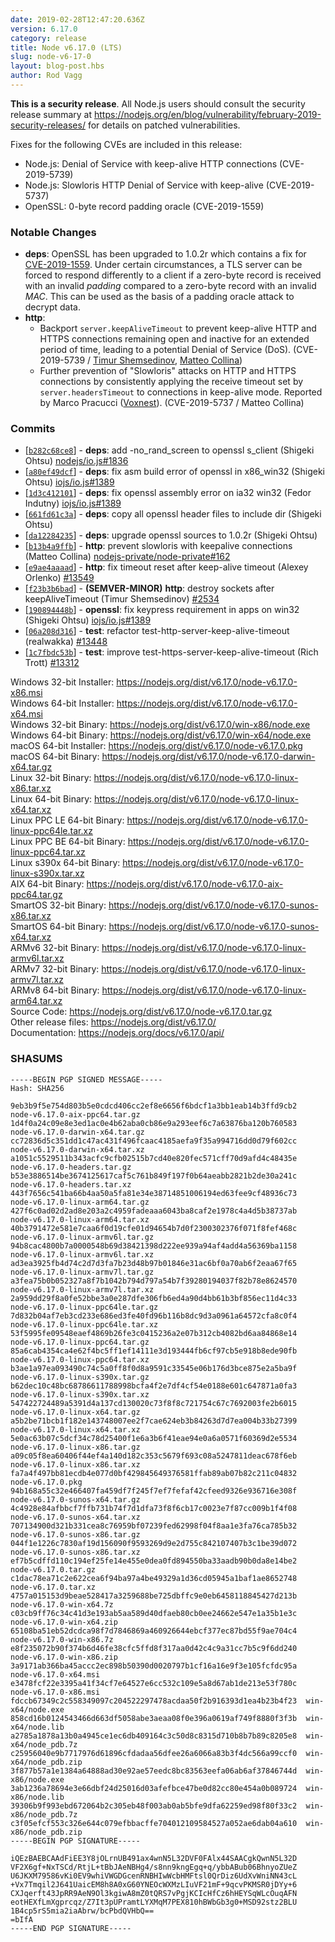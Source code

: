 ```yaml
---
date: 2019-02-28T12:47:20.636Z
version: 6.17.0
category: release
title: Node v6.17.0 (LTS)
slug: node-v6-17-0
layout: blog-post.hbs
author: Rod Vagg
---
```


**This is a security release**. All Node.js users should consult the security release summary at https://nodejs.org/en/blog/vulnerability/february-2019-security-releases/ for details on patched vulnerabilities.

Fixes for the following CVEs are included in this release:

* Node.js: Denial of Service with keep-alive HTTP connections (CVE-2019-5739)
* Node.js: Slowloris HTTP Denial of Service with keep-alive (CVE-2019-5737)
* OpenSSL: 0-byte record padding oracle (CVE-2019-1559)

### Notable Changes

* **deps**: OpenSSL has been upgraded to 1.0.2r which contains a fix for [CVE-2019-1559](https://www.openssl.org/news/secadv/20190226.txt). Under certain circumstances, a TLS server can be forced to respond differently to a client if a zero-byte record is received with an invalid _padding_ compared to a zero-byte record with an invalid _MAC_. This can be used as the basis of a padding oracle attack to decrypt data.
* **http**:
  - Backport `server.keepAliveTimeout` to prevent keep-alive HTTP and HTTPS connections remaining open and inactive for an extended period of time, leading to a potential Denial of Service (DoS). (CVE-2019-5739 / [Timur Shemsedinov](https://github.com/tshemsedinov), [Matteo Collina](https://twitter.com/matteocollina))
  - Further prevention of "Slowloris" attacks on HTTP and HTTPS connections by consistently applying the receive timeout set by `server.headersTimeout` to connections in keep-alive mode. Reported by Marco Pracucci ([Voxnest](https://voxnest.com)). (CVE-2019-5737 / Matteo Collina)

### Commits

* [[`b282c68ce8`](https://github.com/nodejs/node/commit/b282c68ce8)] - **deps**: add -no\_rand\_screen to openssl s\_client (Shigeki Ohtsu) [nodejs/io.js#1836](https://github.com/nodejs/io.js/pull/1836)
* [[`a80ef49dcf`](https://github.com/nodejs/node/commit/a80ef49dcf)] - **deps**: fix asm build error of openssl in x86\_win32 (Shigeki Ohtsu) [iojs/io.js#1389](https://github.com/iojs/io.js/pull/1389)
* [[`1d3c412101`](https://github.com/nodejs/node/commit/1d3c412101)] - **deps**: fix openssl assembly error on ia32 win32 (Fedor Indutny) [iojs/io.js#1389](https://github.com/iojs/io.js/pull/1389)
* [[`661fd61c3a`](https://github.com/nodejs/node/commit/661fd61c3a)] - **deps**: copy all openssl header files to include dir (Shigeki Ohtsu)
* [[`da12284235`](https://github.com/nodejs/node/commit/da12284235)] - **deps**: upgrade openssl sources to 1.0.2r (Shigeki Ohtsu)
* [[`b13b4a9ffb`](https://github.com/nodejs/node/commit/b13b4a9ffb)] - **http**: prevent slowloris with keepalive connections (Matteo Collina) [nodejs-private/node-private#162](https://github.com/nodejs-private/node-private/pull/162)
* [[`e9ae4aaaad`](https://github.com/nodejs/node/commit/e9ae4aaaad)] - **http**: fix timeout reset after keep-alive timeout (Alexey Orlenko) [#13549](https://github.com/nodejs/node/pull/13549)
* [[`f23b3b6bad`](https://github.com/nodejs/node/commit/f23b3b6bad)] - **(SEMVER-MINOR)** **http**: destroy sockets after keepAliveTimeout (Timur Shemsedinov) [#2534](https://github.com/nodejs/node/pull/2534)
* [[`190894448b`](https://github.com/nodejs/node/commit/190894448b)] - **openssl**: fix keypress requirement in apps on win32 (Shigeki Ohtsu) [iojs/io.js#1389](https://github.com/iojs/io.js/pull/1389)
* [[`06a208d316`](https://github.com/nodejs/node/commit/06a208d316)] - **test**: refactor test-http-server-keep-alive-timeout (realwakka) [#13448](https://github.com/nodejs/node/pull/13448)
* [[`1c7fbdc53b`](https://github.com/nodejs/node/commit/1c7fbdc53b)] - **test**: improve test-https-server-keep-alive-timeout (Rich Trott) [#13312](https://github.com/nodejs/node/pull/13312)

Windows 32-bit Installer: https://nodejs.org/dist/v6.17.0/node-v6.17.0-x86.msi<br>
Windows 64-bit Installer: https://nodejs.org/dist/v6.17.0/node-v6.17.0-x64.msi<br>
Windows 32-bit Binary: https://nodejs.org/dist/v6.17.0/win-x86/node.exe<br>
Windows 64-bit Binary: https://nodejs.org/dist/v6.17.0/win-x64/node.exe<br>
macOS 64-bit Installer: https://nodejs.org/dist/v6.17.0/node-v6.17.0.pkg<br>
macOS 64-bit Binary: https://nodejs.org/dist/v6.17.0/node-v6.17.0-darwin-x64.tar.gz<br>
Linux 32-bit Binary: https://nodejs.org/dist/v6.17.0/node-v6.17.0-linux-x86.tar.xz<br>
Linux 64-bit Binary: https://nodejs.org/dist/v6.17.0/node-v6.17.0-linux-x64.tar.xz<br>
Linux PPC LE 64-bit Binary: https://nodejs.org/dist/v6.17.0/node-v6.17.0-linux-ppc64le.tar.xz<br>
Linux PPC BE 64-bit Binary: https://nodejs.org/dist/v6.17.0/node-v6.17.0-linux-ppc64.tar.xz<br>
Linux s390x 64-bit Binary: https://nodejs.org/dist/v6.17.0/node-v6.17.0-linux-s390x.tar.xz<br>
AIX 64-bit Binary: https://nodejs.org/dist/v6.17.0/node-v6.17.0-aix-ppc64.tar.gz<br>
SmartOS 32-bit Binary: https://nodejs.org/dist/v6.17.0/node-v6.17.0-sunos-x86.tar.xz<br>
SmartOS 64-bit Binary: https://nodejs.org/dist/v6.17.0/node-v6.17.0-sunos-x64.tar.xz<br>
ARMv6 32-bit Binary: https://nodejs.org/dist/v6.17.0/node-v6.17.0-linux-armv6l.tar.xz<br>
ARMv7 32-bit Binary: https://nodejs.org/dist/v6.17.0/node-v6.17.0-linux-armv7l.tar.xz<br>
ARMv8 64-bit Binary: https://nodejs.org/dist/v6.17.0/node-v6.17.0-linux-arm64.tar.xz<br>
Source Code: https://nodejs.org/dist/v6.17.0/node-v6.17.0.tar.gz<br>
Other release files: https://nodejs.org/dist/v6.17.0/<br>
Documentation: https://nodejs.org/docs/v6.17.0/api/

<h3 id="shasums">SHASUMS</h3>

```
-----BEGIN PGP SIGNED MESSAGE-----
Hash: SHA256

9eb3b9f5e754d803b5e0cdcd406cc2ef8e6656f6bdcf1a3bb1eab14b3ffd9cb2  node-v6.17.0-aix-ppc64.tar.gz
1d4f0a24c09e8e3ed1ac0e4b62aba0cb86e9a293eef6c7a63876ba120b760583  node-v6.17.0-darwin-x64.tar.gz
cc72836d5c351dd1c47ac431f496fcaac4185aefa9f35a994716dd0d79f602cc  node-v6.17.0-darwin-x64.tar.xz
a1051c5529511b343acfc9cfb02515b7cd40e820fec571cff70d9afd4c48435e  node-v6.17.0-headers.tar.gz
b53e3886514be3674125617caf5c761b849f197f0b64aeabb2821b2de30a241c  node-v6.17.0-headers.tar.xz
443f7656c541ba66b4aa50a5fa81e34e38714851006194ed63fee9cf48936c73  node-v6.17.0-linux-arm64.tar.gz
427f6c0ad02d2ad8e203a2c4959fadeaaa6043ba8caf2e1978c4a4d5b38737ab  node-v6.17.0-linux-arm64.tar.xz
40b3791472e581e7caa6f0d19cfe01d94654b7d0f2300302376f071f8fef468c  node-v6.17.0-linux-armv6l.tar.gz
94b8cac4800b7a0000548b69d38421398d222ee939a94af4add4a56369ba1158  node-v6.17.0-linux-armv6l.tar.xz
ad3ea3925fb4d74c2d7d3fa7b23d48b97b01846e31ac6bf0a70ab6f2eaa67f65  node-v6.17.0-linux-armv7l.tar.gz
a3fea75b0b052327a8f7b1042b794d797a54b7f39280194037f82b78e8624570  node-v6.17.0-linux-armv7l.tar.xz
2a959dd29f8a0fe52bbe3a0e287dfe306fb6ed4a90d4bb61b3bf856ec11d4c33  node-v6.17.0-linux-ppc64le.tar.gz
7d832b04af7eb3cd233e686ed3fe40fd96b116b8dc9d3a0961a64572cfa8c0f4  node-v6.17.0-linux-ppc64le.tar.xz
53f5995fe09548eaef4869b26fe3c0415236a2e07b312cb4082bd6aa84868e14  node-v6.17.0-linux-ppc64.tar.gz
85a6cab4354ca4e62f4bc5ff1ef14111e3d193444fb6cf97cb5e918b8ede90fb  node-v6.17.0-linux-ppc64.tar.xz
b3ae1a97ea093490c74c5a0ff8f0d8a9591c33545e06b176d3bce875e2a5ba9f  node-v6.17.0-linux-s390x.tar.gz
b62dec10c48bc68786611788998bcfa4f2e7df4cf54e0188e601c647871a0fa3  node-v6.17.0-linux-s390x.tar.xz
547422724489a5391d4a137cd130020c73f8f8c721754c67c7692003fe2b6015  node-v6.17.0-linux-x64.tar.gz
a5b2be71bcb1f182e143748007ee2f7cae624eb3b84263d7d7ea004b33b27399  node-v6.17.0-linux-x64.tar.xz
5e0ac63b07c5dcf34c78d25400f1e6a3b6f41eae94e0a6a0571f60369d2e5534  node-v6.17.0-linux-x86.tar.gz
a09c05f8ea60406f44ef4a140d182c353c5679f693c08a5247811deac678f6eb  node-v6.17.0-linux-x86.tar.xz
fa7a4f497bb81ecdb4e077d0bf429845649376581ffab89ab07b82c211c04832  node-v6.17.0.pkg
94b168a55c32e466407fa459df7f245f7ef7fefaf42cfeed9326e936716e308f  node-v6.17.0-sunos-x64.tar.gz
4c4928e84afbbcf7ffb731b74f7d1dfa73f8f6cb17c0023e7f87cc009b1f4f08  node-v6.17.0-sunos-x64.tar.xz
707134900d321b331cea8c76959bf07239fed62998f04f8aa1e3fa76ca785b32  node-v6.17.0-sunos-x86.tar.gz
044f1e1226c7830af19d156090f9593269d9e2d755c842107407b3c1be39d072  node-v6.17.0-sunos-x86.tar.xz
ef7b5cdffd110c194ef25fe14e455e0dea0fd894550ba33aadb90b0da8e14be2  node-v6.17.0.tar.gz
c1dac78ea71c2e622cea6f94ba97a4be49329a1d36cd05945a1baf1ae8652748  node-v6.17.0.tar.xz
4757a015153d9beae528417a3259688be725dbffc9e0eb6458118845427d213b  node-v6.17.0-win-x64.7z
c03cb9ff76c34c41d3e193ab5aa589d40dfaeb80cb0ee24662e547e1a35b1e3c  node-v6.17.0-win-x64.zip
65108ba51eb52dcdca98f7d7846869a460926644ebcf377ec87bd55f9ae704c4  node-v6.17.0-win-x86.7z
e8f235072b90f374b6d46fe38cfc5ffd8f317aa0d42c4c9a31cc7b5c9f6dd240  node-v6.17.0-win-x86.zip
3a9171ab366ba45accc2ec898b50390d0020797b1cf16a16e9f3e105fcfdc95a  node-v6.17.0-x64.msi
e3478fcf22e3395a41f34cf7e64527e6cc532c109e5a8d67ab1de213e53f780c  node-v6.17.0-x86.msi
fdccb67349c2c558349097c204522297478acdaa50f2b916393d1ea4b23b4f23  win-x64/node.exe
858cd16b0124543466d663df5058abe3aeaa08f0e396a0619af749f8880f3f3b  win-x64/node.lib
a2785a1878a13b0a4945ce1ec6db409164c3c50d8c8315d710b8b7b89c8205e8  win-x64/node_pdb.7z
c25956040e9b7717976d61896cfdadaa56dfee26a6066a83b3f4dc566a99ccf0  win-x64/node_pdb.zip
3f877b57a1e1384a64888ad30e92ae57eedc8bc83563eefa06ab6af37846744d  win-x86/node.exe
3ab1236a78694e3e66dbf24d25016d03afefbce47be0d82cc80e454a0b089724  win-x86/node.lib
39306b9f993ebd672064b2c305eb48f003ab0ab5bfe9dfa62259ed98f80f33c2  win-x86/node_pdb.7z
c3f05efcf553c326e644c079efbbacffe704012109584527a052ae6dab04a610  win-x86/node_pdb.zip
-----BEGIN PGP SIGNATURE-----

iQEzBAEBCAAdFiEE3Y8jOLrnUB491ax4wnN5L32DVF0FAlx44SAACgkQwnN5L32D
VF2X6gf+NxTSCd/RtjL+tBbJAeNBHg4/s8nn9kngEgq+q/ybbABub06BhnyoZUeZ
U6JKXM79586vKi0EV9whiVWGDGcenRNBHIwWcbHMFtsl0QrDiz6UdXvWniNN43cL
+Vx7Tmqil2J641UaicEM8h8A0xG60YNEOcWXMzLIuVF21mF+9qcvPKMSR0jDYy+6
CXJqerft43JpRR9AeN9Ol3kgiwA8mZ0tQRS7vPgjKCIcHfCz6hHEYSqWLcOuqAFN
eotHEXfLmXgprcqz/Z7It3pUPramtLYXMqM7PEX810hBWbGb3g0+MSD92stz2BLU
1B4cp5rS5mia2iaAbrw/bcPbdQVHbQ==
=bIfA
-----END PGP SIGNATURE-----
```
